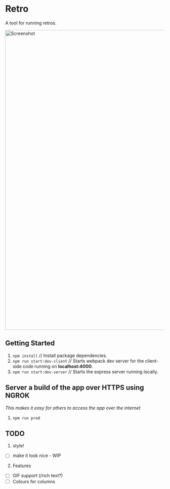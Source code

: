 # Retro

A tool for running retros.

<img width="945" alt="Screenshot" src="https://user-images.githubusercontent.com/3317231/71594346-72821e80-2aec-11ea-836e-0da5246fe544.png">

## Getting Started

1. `npm install` // Install package dependencies.
1. `npm run start:dev-client` // Starts webpack dev server for the client-side code running on **localhost:4000**.
1. `npm run start:dev-server` // Starts the express server running locally.

## Server a build of the app over HTTPS using NGROK
_This makes it easy for others to access the app over the internet_
1. `npm run prod`

## TODO

1. style!
* [ ] make it look nice - WIP

2. Features
* [ ] GIF support (/rich text?)
* [ ] Colours for columns
